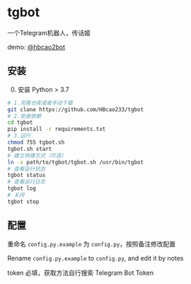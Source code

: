 # tgbot
一个Telegram机器人，传话姬

demo: [@hbcao2bot](https://t.me/hbcao2bot)

## 安装
0. 安装 Python > 3.7
```bash
# 1.克隆仓库或者手动下载
git clone https://github.com/HBcao233/tgbot
# 2.安装依赖
cd tgbot
pip install -r requirements.txt
# 3.运行
chmod 755 tgbot.sh
tgbot.sh start
# 建立快捷方式（可选）
ln -s path/to/tgbot/tgbot.sh /usr/bin/tgbot
# 查看运行状态
tgbot status
# 查看运行日志
tgbot log
# 关闭
tgbot stop
```

## 配置
重命名 `config.py.example` 为 `config.py`，按照备注修改配置

Rename `config.py.example` to `config.py`, and edit it by notes

token 必填，获取方法自行搜索 Telegram Bot Token